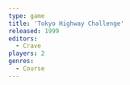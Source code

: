 ```yaml
---
type: game
title: 'Tokyo Highway Challenge'
released: 1999
editors: 
  - Crave
players: 2
genres:
  - Course
---
```

